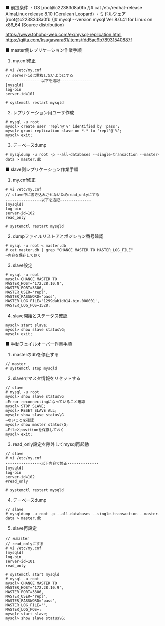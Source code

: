 ■ 前提条件
・OS
[root@c22383d8a0fb /]# cat /etc/redhat-release
AlmaLinux release 8.10 (Cerulean Leopard)
・ミドルウェア
[root@c22383d8a0fb /]# mysql --version
mysql  Ver 8.0.41 for Linux on x86_64 (Source distribution)

https://www.tohoho-web.com/ex/mysql-replication.html
https://qiita.com/ksugawara61/items/fdd5ae9b78931540887f


■ master側レプリケーション作業手順

1. my.cnf修正
```````````````````````````````````````
# vi /etc/my.cnf
// server-idは重複しないようにする
----------------以下を追記--------------
[mysqld]
log-bin
server-id=101

# systemctl restart mysqld
```````````````````````````````````````

2. レプリケーション用ユーザ作成
```````````````````````````````````````
# mysql -u root
mysql> create user 'repl'@'%' identified by 'pass';
mysql> grant replication slave on *.* to 'repl'@'%';
mysql> exit;
```````````````````````````````````````

3. デーベースdump
```````````````````````````````````````
# mysqldump -u root -p --all-databases --single-transaction --master-data > master.db
```````````````````````````````````````

■ slave側レプリケーション作業手順

1. my.cnf修正
```````````````````````````````````````
# vi /etc/my.cnf
// slave中に書き込みさせないためread_onlyにする
----------------以下を追記--------------
[mysqld]
log-bin
server-id=102
read_only

# systemctl restart mysqld
```````````````````````````````````````

2. dumpファイルリストアとポジション番号確認
```````````````````````````````````````
# mysql -u root < master.db
# cat master.db | grep "CHANGE MASTER TO MASTER_LOG_FILE"
⇒内容を保存しておく
```````````````````````````````````````

3. slave設定
```````````````````````````````````````
# mysql -u root
mysql> CHANGE MASTER TO
MASTER_HOST='172.28.10.8',
MASTER_PORT=3306,
MASTER_USER='repl',
MASTER_PASSWORD='pass',
MASTER_LOG_FILE='1299dab1db14-bin.000001',
MASTER_LOG_POS=1528;
```````````````````````````````````````

4. slave開始とステータス確認
```````````````````````````````````````
mysql> start slave;
mysql> show slave status\G;
mysql> exit;
```````````````````````````````````````

■ 手動フェイルオーバー作業手順

1. masterのdbを停止する
```````````````````````````````````````
// master
# systemctl stop mysqld
```````````````````````````````````````

2. slaveでマスタ情報をリセットする
```````````````````````````````````````
// slave
# mysql -u root
mysql> show slave status\G
⇒Error reconnectingになっていること確認
mysql> STOP SLAVE;
mysql> RESET SLAVE ALL;
mysql> show slave status\G
⇒ないことを確認
mysql> show master status\G;
⇒Fileとpositionを保存しておく
mysql> exit;
```````````````````````````````````````

3. read_only設定を除外してmysql再起動
```````````````````````````````````````
// slave
# vi /etc/my.cnf
----------------以下内容で修正--------------
[mysqld]
log-bin
server-id=102
#read_only

# systemctl restart mysqld
```````````````````````````````````````

4. デーベースdump
```````````````````````````````````````
// slave
# mysqldump -u root -p --all-databases --single-transaction --master-data > master.db
```````````````````````````````````````

5. slave再設定
```````````````````````````````````````
// 元master
// read_onlyにする
# vi /etc/my.cnf
[mysqld]
log-bin
server-id=101
read_only

# systemctl start mysqld
# mysql -u root
mysql> CHANGE MASTER TO
MASTER_HOST='172.28.10.9',
MASTER_PORT=3306,
MASTER_USER='repl',
MASTER_PASSWORD='pass',
MASTER_LOG_FILE='',
MASTER_LOG_POS=;
mysql> start slave;
mysql> show slave status\G;
```````````````````````````````````````